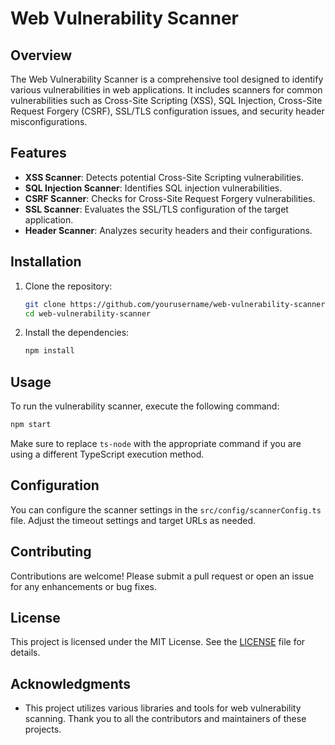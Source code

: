 # Web Vulnerability Scanner

## Overview

The Web Vulnerability Scanner is a comprehensive tool designed to identify various vulnerabilities in web applications. It includes scanners for common vulnerabilities such as Cross-Site Scripting (XSS), SQL Injection, Cross-Site Request Forgery (CSRF), SSL/TLS configuration issues, and security header misconfigurations.

## Features

- **XSS Scanner**: Detects potential Cross-Site Scripting vulnerabilities.
- **SQL Injection Scanner**: Identifies SQL injection vulnerabilities.
- **CSRF Scanner**: Checks for Cross-Site Request Forgery vulnerabilities.
- **SSL Scanner**: Evaluates the SSL/TLS configuration of the target application.
- **Header Scanner**: Analyzes security headers and their configurations.

## Installation

1. Clone the repository:
   ```bash
   git clone https://github.com/yourusername/web-vulnerability-scanner.git
   cd web-vulnerability-scanner
   ```

2. Install the dependencies:
   ```bash
   npm install
   ```

## Usage

To run the vulnerability scanner, execute the following command:

```bash
npm start
```

Make sure to replace `ts-node` with the appropriate command if you are using a different TypeScript execution method.

## Configuration

You can configure the scanner settings in the `src/config/scannerConfig.ts` file. Adjust the timeout settings and target URLs as needed.

## Contributing

Contributions are welcome! Please submit a pull request or open an issue for any enhancements or bug fixes.

## License

This project is licensed under the MIT License. See the [LICENSE](LICENSE) file for details.

## Acknowledgments

- This project utilizes various libraries and tools for web vulnerability scanning. Thank you to all the contributors and maintainers of these projects.
